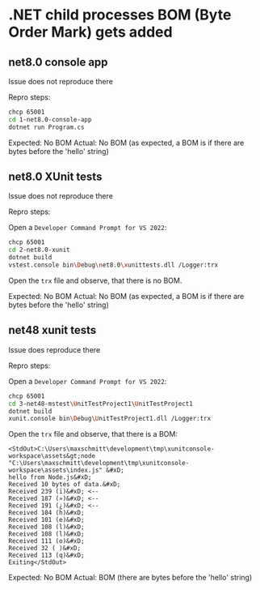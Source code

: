 # .NET child processes BOM (Byte Order Mark) gets added

## net8.0 console app

Issue does not reproduce there

Repro steps:

```bash
chcp 65001
cd 1-net8.0-console-app
dotnet run Program.cs
```

Expected: No BOM
Actual: No BOM (as expected, a BOM is if there are bytes before the 'hello' string)

## net8.0 XUnit tests

Issue does not reproduce there

Repro steps:

Open a `Developer Command Prompt for VS 2022`:

```bash
chcp 65001
cd 2-net8.0-xunit
dotnet build
vstest.console bin\Debug\net8.0\xunittests.dll /Logger:trx
```

Open the `trx` file and observe, that there is no BOM.

Expected: No BOM
Actual: No BOM (as expected, a BOM is if there are bytes before the 'hello' string)

## net48 xunit tests

Issue does reproduce there

Repro steps:

Open a `Developer Command Prompt for VS 2022`:

```bash
chcp 65001
cd 3-net48-mstest\UnitTestProject1\UnitTestProject1
dotnet build
xunit.console bin\Debug\UnitTestProject1.dll /Logger:trx
```

Open the `trx` file and observe, that there is a BOM:

```
<StdOut>C:\Users\maxschmitt\development\tmp\xunitconsole-workspace\assets&gt;node "C:\Users\maxschmitt\development\tmp\xunitconsole-workspace\assets\index.js" &#xD;
hello from Node.js&#xD;
Received 10 bytes of data.&#xD;
Received 239 (ï)&#xD; <--
Received 187 (»)&#xD; <--
Received 191 (¿)&#xD; <--
Received 104 (h)&#xD;
Received 101 (e)&#xD;
Received 108 (l)&#xD;
Received 108 (l)&#xD;
Received 111 (o)&#xD;
Received 32 ( )&#xD;
Received 113 (q)&#xD;
Exiting</StdOut>
```

Expected: No BOM
Actual: BOM (there are bytes before the 'hello' string)
